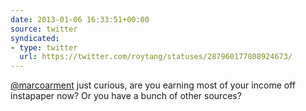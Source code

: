 ```yaml
---
date: 2013-01-06 16:33:51+00:00
source: twitter
syndicated:
- type: twitter
  url: https://twitter.com/roytang/statuses/287960177808924673/
---
```


[@marcoarment](https://twitter.com/marcoarment/) just curious, are you earning most of your income off instapaper now? Or you have a bunch of other sources?
